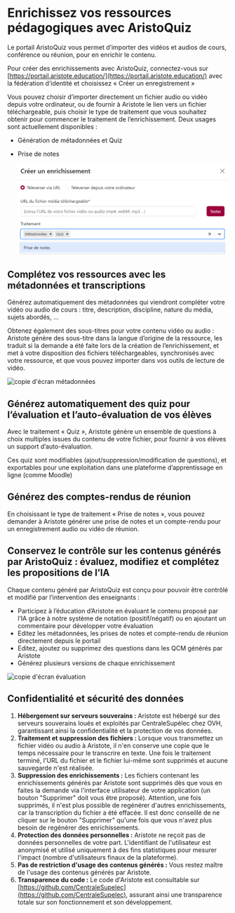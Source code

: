 # Enrichissez vos ressources pédagogiques avec AristoQuiz

Le portail AristoQuiz vous permet d’importer des vidéos et audios de cours, conférence ou réunion, pour en enrichir le contenu.

Pour créer des enrichissements avec AristoQuiz, connectez-vous sur [https://portail.aristote.education/](https://portail.aristote.education/) avec la fédération d’identité et choisissez « Créer un enregistrement »

Vous pouvez choisir d’importer directement un fichier audio ou vidéo depuis votre ordinateur, ou de fournir à Aristote le lien vers un fichier téléchargeable, puis choisir le type de traitement que vous souhaitez obtenir pour commencer le traitement de l’enrichissement. Deux usages sont actuellement disponibles :

* Génération de métadonnées et Quiz
* Prise de notes

  ![copie d'écran formulaire d'enrichissement](assets/formulaire-traitement-notes.PNG)


## Complétez vos ressources avec les métadonnées et transcriptions

Générez automatiquement des métadonnées qui viendront compléter votre vidéo ou audio de cours : titre, description, discipline, nature du média, sujets abordés, ...

Obtenez également des sous-titres pour votre contenu vidéo ou audio : Aristote génère des sous-titre dans la langue d’origine de la ressource, les traduit si la demande a été faite lors de la création de l’enrichissement, et met à votre disposition des fichiers téléchargeables, synchronisés avec votre ressource, et que vous pouvez importer dans vos outils de lecture de vidéo.

![copie d'écran métadonnées](assets/metadonnées.PNG)

## Générez automatiquement des quiz pour l’évaluation et l’auto-évaluation de vos élèves

Avec le traitement « Quiz », Aristote génère un ensemble de questions à choix multiples issues du contenu de votre fichier, pour fournir à vos élèves un support d’auto-évaluation.

Ces quiz sont modifiables (ajout/suppression/modification de questions), et exportables pour une exploitation dans une plateforme d’apprentissage en ligne (comme Moodle)


## Générez des comptes-rendus de réunion

En choisissant le type de traitement « Prise de notes », vous pouvez demander à Aristote générer une prise de notes et un compte-rendu pour un enregistrement audio ou vidéo de réunion.


## Conservez le contrôle sur les contenus générés par AristoQuiz : évaluez, modifiez et complétez les propositions de l’IA

Chaque contenu généré par AristoQuiz est conçu pour pouvoir être contrôlé et modifié par l’intervention des enseignants :

* Participez à l’éducation d’Aristote en évaluant le contenu proposé par l’IA grâce à notre système de notation (positif/négatif) ou en ajoutant un commentaire pour développer votre évaluation
* Editez les métadonnées, les prises de notes et compte-rendu de réunion directement depuis le portail
* Editez, ajoutez ou supprimez des questions dans les QCM générés par Aristote
* Générez plusieurs versions de chaque enrichissement

![copie d'écran évaluation](Evaluation.PNG)


## Confidentialité et sécurité des données

1. **Hébergement sur serveurs souverains :** Aristote est hébergé sur des serveurs souverains loués et exploités par CentraleSupélec chez OVH, garantissant ainsi la confidentialité et la protection de vos données.
2. **Traitement et suppression des fichiers :** Lorsque vous transmettez un fichier vidéo ou audio à Aristote, il n'en conserve une copie que le temps nécessaire pour le transcrire en texte. Une fois le traitement terminé, l'URL du fichier et le fichier lui-même sont supprimés et aucune sauvegarde n'est réalisée.
3. **Suppression des enrichissements :** Les fichiers contenant les enrichissements générés par Aristote sont supprimés dès que vous en faites la demande via l'interface utilisateur de votre application (un bouton "Supprimer" doit vous être proposé). Attention, une fois supprimés, il n'est plus possible de regénérer d'autres enrichissements, car la transcription du fichier a été effacée. Il est donc conseillé de ne cliquer sur le bouton "Supprimer" qu'une fois que vous n'avez plus besoin de regénérer des enrichissements.
4. **Protection des données personnelles :** Aristote ne reçoit pas de données personnelles de votre part. L'identifiant de l'utilisateur est anonymisé et utilisé uniquement à des fins statistiques pour mesurer l'impact (nombre d'utilisateurs finaux de la plateforme).
5. **Pas de restriction d'usage des contenus générés :** Vous restez maître de l'usage des contenus générés par Aristote.
6. **Transparence du code :** Le code d'Aristote est consultable sur [https://github.com/CentraleSupelec](https://github.com/CentraleSupelec), assurant ainsi une transparence totale sur son fonctionnement et son développement.

